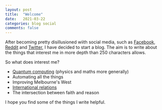 ```yaml
---
layout: post
title:  "Welcome"
date:   2021-03-22 
categories: blog social
comments: false
---
```


After becoming pretty disillusioned wiith social media, such as [Facebook](facebook.com), [Reddit](reddit.com) and [Twitter](twitter.com), I have decided to start a blog. The aim is to write about the things that interest me in more depth than 250 characters allows. 

So what does interest me?

- [Quantum computing](arxiv.org) (physics and maths more generally)
- Automating all the things
- Improving Melbourne's West
- [International relations](https://www.globaldispatchespodcast.com/)
- The intersection between faith and reason

I hope you find some of the things I write helpful.